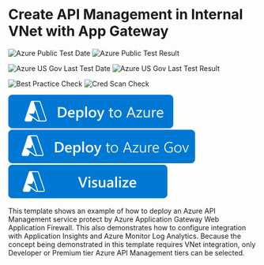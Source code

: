 # Create API Management in Internal VNet with App Gateway

![Azure Public Test Date](https://azurequickstartsservice.blob.core.windows.net/badges/201-api-management-create-with-internal-vnet-application-gateway/PublicLastTestDate.svg)
![Azure Public Test Result](https://azurequickstartsservice.blob.core.windows.net/badges/201-api-management-create-with-internal-vnet-application-gateway/PublicDeployment.svg)

![Azure US Gov Last Test Date](https://azurequickstartsservice.blob.core.windows.net/badges/201-api-management-create-with-internal-vnet-application-gateway/FairfaxLastTestDate.svg)
![Azure US Gov Last Test Result](https://azurequickstartsservice.blob.core.windows.net/badges/201-api-management-create-with-internal-vnet-application-gateway/FairfaxDeployment.svg)

![Best Practice Check](https://azurequickstartsservice.blob.core.windows.net/badges/201-api-management-create-with-internal-vnet-application-gateway/BestPracticeResult.svg)
![Cred Scan Check](https://azurequickstartsservice.blob.core.windows.net/badges/201-api-management-create-with-internal-vnet-application-gateway/CredScanResult.svg)

[![Deploy To Azure](https://raw.githubusercontent.com/Azure/azure-quickstart-templates/master/1-CONTRIBUTION-GUIDE/images/deploytoazure.svg?sanitize=true)](https://portal.azure.com/#create/Microsoft.Template/uri/https%3A%2F%2Fraw.githubusercontent.com%2FAzure%2Fazure-quickstart-templates%2Fmaster%2F201-api-management-create-with-internal-vnet-application-gateway%2Fazuredeploy.json)
[![Deploy To Azure US Gov](https://raw.githubusercontent.com/Azure/azure-quickstart-templates/master/1-CONTRIBUTION-GUIDE/images/deploytoazuregov.svg?sanitize=true)](https://portal.azure.us/#create/Microsoft.Template/uri/https%3A%2F%2Fraw.githubusercontent.com%2FAzure%2Fazure-quickstart-templates%2Fmaster%2F201-api-management-create-with-internal-vnet-application-gateway%2Fazuredeploy.json)
[![Visualize](https://raw.githubusercontent.com/Azure/azure-quickstart-templates/master/1-CONTRIBUTION-GUIDE/images/visualizebutton.svg?sanitize=true)](http://armviz.io/#/?load=https%3A%2F%2Fraw.githubusercontent.com%2FAzure%2Fazure-quickstart-templates%2Fmaster%2F201-api-management-create-with-internal-vnet-application-gateway%2Fazuredeploy.json)   

This template shows an example of how to deploy an Azure API Management service protect by Azure Application Gateway Web Application Firewall.  This also demonstrates how to configure integration with Application Insights and Azure Monitor Log Analytics.  Because the concept being demonstrated in this template requires VNet integration, only Developer or Premium tier Azure API Management tiers can be selected.